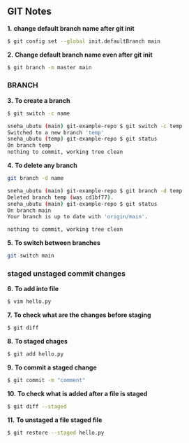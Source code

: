 ## GIT Notes
__1.__ **change default branch name after git init**
```bash
$ git config set --global init.defaultBranch main
```

__2.__ **Change default branch name even after git init** 
```bash
$ git branch -m master main
```

### BRANCH
__3.__ **To create a branch**
```bash
$ git switch -c name
```
```bash
sneha_ubutu (main) git-example-repo $ git switch -c temp
Switched to a new branch 'temp'
sneha_ubutu (temp) git-example-repo $ git status
On branch temp
nothing to commit, working tree clean
```

__4.__ **To delete any branch**
```bash
git branch -d name
```

```bash
sneha_ubutu (main) git-example-repo $ git branch -d temp
Deleted branch temp (was cd1bf77).
sneha_ubutu (main) git-example-repo $ git status
On branch main
Your branch is up to date with 'origin/main'.

nothing to commit, working tree clean
```

__5.__ **To switch between branches**
```bash
git switch main
```

### staged unstaged commit changes
__6.__ **To add into file**
```bash
$ vim hello.py
```

__7.__ **To check what are the changes before staging**
```bash
$ git diff
```

__8.__ **To staged chages**
```bash
$ git add hello.py 
```

__9.__ **To commit a staged change**
```bash
$ git commit -m "comment"
```

__10.__ **To check what is added after a file is staged**
```bash
$ git diff --staged
```

__11.__ **To unstaged a file staged file**
```bash
$ git restore --staged hello.py
```
